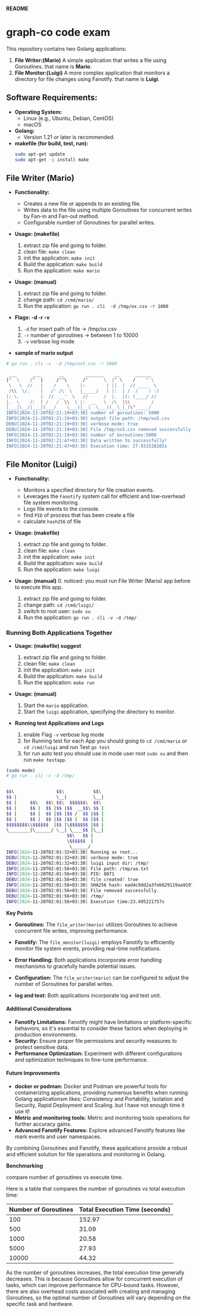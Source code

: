 **README**

# **graph-co code exam**

This repository contains two Golang applications:

1. **File Writer:(Mario)** A simple application that writes a file using Goroutines. that name is **Mario**.
2. **File Monitor:(Luigi)** A more complex application that monitors a directory for file changes using Fanotify. that name is **Luigi**.

## **Software Requirements:**

  * **Operating System:**
      * Linux (e.g., Ubuntu, Debian, CentOS)
      * macOS
  * **Golang:**
      * Version 1.21 or later is recommended.
  * **makefile (for build, test, run):**
    ```sh
    sudo apt-get update
    sudo apt-get -y install make
    ```

## **File Writer (Mario)**

* **Functionality:**
    - Creates a new file or appends to an existing file.
    - Writes data to the file using multiple Goroutines for concurrent writes by Fan-in and Fan-out method.
    - Configurable number of Goroutines for parallel writes.

* **Usage: (makefile)**
    1. extract zip file and going to folder.
    2. clean file: `make clean`
    3. init the application: `make init`
    4. Build the application: `make build`
    5. Run the application: `make mario`

* **Usage: (manual)**
    1. extract zip file and going to folder.
    2. change path: `cd /cmd/mario/`
    3. Run the application: `go run . cli  -d /tmp/ox.csv -r 1000`

* **Flags: -d -r -v**
    1. `-d` for insert path of file -> /tmp/ox.csv
    2. `-r` number of goroutines -> between 1 to 10000
    3. `-v` verbose log mode 

* **sample of mario output**

```sh
# go run . cli -v  -d /tmp/ox5.csv -r 5000 

 ___      ___       __        _______    __      ______   
|"  \    /"  |     /""\      /"      \  |" \    /    " \  
 \   \  //   |    /    \    |:        | ||  |  // ____  \ 
 /\\  \/.    |   /' /\  \   |_____/   ) |:  | /  /    ) :)
|: \.        |  //  __'  \   //      /  |.  |(: (____/ // 
|.  \    /:  | /   /  \\  \ |:  __   \  /\  |\\        /  
|___|\__/|___|(___/    \___)|__|  \___)(__\_|_)\"_____/   
INFO[2024-11-20T02:21:19+03:30] number of goroutines: 5000                   
INFO[2024-11-20T02:21:19+03:30] output file path: /tmp/ox5.csv               
DEBU[2024-11-20T02:21:19+03:30] verbose mode: true                           
DEBU[2024-11-20T02:21:19+03:30] File /tmp/ox5.csv removed successfully.      
INFO[2024-11-20T02:21:19+03:30] number of Goroutines:5000                    
INFO[2024-11-20T02:21:47+03:30] Data written to successfully!                
INFO[2024-11-20T02:21:47+03:30] Execution time: 27.931528102s 
```

## **File Monitor (Luigi)**

* **Functionality:**
    - Monitors a specified directory for file creation events.
    - Leverages the `Fanotify` system call for efficient and low-overhead file system monitoring.
    - Logs file events to the console.
    - find `PID` of process that has been create a file
    - calculate `hash256` of file

* **Usage: (makefile)**
    1. extract zip file and going to folder.
    2. clean file: `make clean`
    3. init the application: `make init`
    4. Build the application: `make build`
    5. Run the application: `make luigi`

* **Usage: (manual)**
    0. noticed: you must run File Writer (Mario) app before to execute this app.
    1. extract zip file and going to folder.
    2. change path: `cd /cmd/luigi/`
    3. switch to root user: `sudo su`
    4. Run the application: `go run . cli -v -d /tmp/`


### **Running Both Applications Together**

* **Usage: (makefile) suggest**
    1. extract zip file and going to folder.
    2. clean file: `make clean`
    3. init the application: `make init`
    4. Build the application: `make build`
    5. Run the application: `make run`

* **Usage: (manual)**
    1. Start the `mario` application.
    2. Start the `luigi` application, specifying the directory to monitor.

* **Running test Applications and Logs**
    1. enable Flag `-v` verbose log mode 
    2. for Running test for each App you should going to `cd /cmd/mario` or `cd /cmd/luigi` and run Test `go test`
    3. for run auto test you should use in mode user root `sudo su` and then run `make testapp`.

```sh
(sudo mode)
# go run . cli -v -d /tmp/


$$\                $$\           $$\ 
$$ |               \__|          \__|
$$ |     $$\   $$\ $$\  $$$$$$\  $$\ 
$$ |     $$ |  $$ |$$ |$$  __$$\ $$ |
$$ |     $$ |  $$ |$$ |$$ /  $$ |$$ |
$$ |     $$ |  $$ |$$ |$$ |  $$ |$$ |
$$$$$$$$\\$$$$$$  |$$ |\$$$$$$$ |$$ |
\________|\______/ \__| \____$$ |\__|
                       $$\   $$ |    
                       \$$$$$$  |    
                        \______/     
INFO[2024-11-20T02:01:32+03:30] Running as root...                           
DEBU[2024-11-20T02:01:32+03:30] verbose mode: true                           
DEBU[2024-11-20T02:01:32+03:30] luigi input dir: /tmp/                       
INFO[2024-11-20T02:01:56+03:30] File path: /tmp/aa.txt                       
INFO[2024-11-20T02:01:56+03:30] PID: 8871                                    
DEBU[2024-11-20T02:01:56+03:30] file created? true                           
INFO[2024-11-20T02:01:56+03:30] SHA256 hash: ead4c9dd2a3feb629119aa91972c2af0c68aeaa97e1606aaa619ccd57ce0491e 
DEBU[2024-11-20T02:01:56+03:30] File removed successfully.                   
DEBU[2024-11-20T02:01:56+03:30] /tmp/                                        
INFO[2024-11-20T02:01:56+03:30] Execution time:23.495221757s         

```

**Key Points**

* **Goroutines:** The `file_writer(mario)` utilizes Goroutines to achieve concurrent file writes, improving performance.
* **Fanotify:** The `file_monitor(luigi)` employs Fanotify to efficiently monitor file system events, providing real-time notifications.
* **Error Handling:** Both applications incorporate error handling mechanisms to gracefully handle potential issues.
* **Configuration:** The `file_writer(mario)` can be configured to adjust the number of Goroutines for parallel writes.

* **log and test:** Both applications incorporate log and test unit.

#### **Additional Considerations**

* **Fanotify Limitations:** Fanotify might have limitations or platform-specific behaviors, so it's essential to consider these factors when deploying in production environments.
* **Security:** Ensure proper file permissions and security measures to protect sensitive data.
* **Performance Optimization:** Experiment with different configurations and optimization techniques to fine-tune performance.

#### **Future Improvements**

* **docker or podman:** Docker and Podman are powerful tools for containerizing applications, providing numerous benefits when running Golang applicationsm likes: Consistency and Portability, Isolation and Security, Rapid Deployment and Scaling. but I have not enough time it use it!
* **Metric and monitoring tools:** Metric and monitoring tools operations for further accuracy gains.
* **Advanced Fanotify Features:** Explore advanced Fanotify features like mark events and user namespaces.

By combining Goroutines and Fanotify, these applications provide a robust and efficient solution for file operations and monitoring in Golang.


**Benchmarking**

compare number of goroutines vs execute time.

Here is a table that compares the number of goroutines vs total execution time:

| Number of Goroutines | Total Execution Time (seconds) |
|---|---|
| 100  | 152.97  |
| 500  | 31.09  |
| 1000  | 20.58  |
| 5000  | 27.93  |
| 10000  | 44.32  |

As the number of goroutines increases, the total execution time generally decreases. This is because Goroutines allow for concurrent execution of tasks, which can improve performance for CPU-bound tasks. However, there are also overhead costs associated with creating and managing Goroutines, so the optimal number of Goroutines will vary depending on the specific task and hardware.

